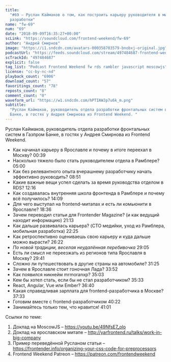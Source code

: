```yaml
---
title:
  "#69 – Руслан Каймаков о том, как построить карьеру руководителя в мире
  разработки"
name: "fw-69"
num: "69"
date: "2018-09-09T16:35:27+00:00"
scLink: "https://soundcloud.com/frontend-weekend/fw-69"
author: "Андрей Смирнов"
image: "https://i1.sndcdn.com/avatars-000358703579-bnobxj-original.jpg"
podcastUrl: "https://feeds.soundcloud.com/stream/497484687-frontend-weekend-fw-69.m4a"
scTrackId: "497484687"
explicit: false
tag_list: "Podcast Frontend Weekend fw rds rambler javascript moscowjs"
license: "cc-by-nc-nd"
playback_count: "6906"
download_count: "57"
favoritings_count: "78"
reposts_count: "8"
comment_count: "0"
waveform_url: "https://w1.sndcdn.com/hPTIAWJp7u6k_m.png"
subtitle:
  "Руслан Каймаков, руководитель отдела разработки фронтальных систем в Газпром
  Банке, в гостях у Андрея Смирнова из Frontend Weekend. "
---
```


Руслан Каймаков, руководитель отдела разработки фронтальных систем в Газпром
Банке, в гостях у Андрея Смирнова из Frontend Weekend.

- Как начинал карьеру в Ярославле и почему в итоге переехал в Москву?
  <timecode sec="39">00:39</timecode>
- Насколько тяжело было стать руководителем отдела в Рамблере?
  <timecode sec="300">05:00</timecode>
- Как без релевантного опыта вчерашнему разработчику начать эффективно
  руководить? <timecode sec="531">08:51</timecode>
- Какие важные вещи успел сделать за время руководства отделом в RDS?
  <timecode sec="736">12:16</timecode>
- Как создавалась внутренняя школа фронтенда в Рамблере и почему всё получилось?
  <timecode sec="849">14:09</timecode>
- Для чего выступал на frontend-митапах и есть ли комьюнити в Ярославле?
  <timecode sec="1116">18:36</timecode>
- Зачем переводил статьи для Frontender Magazine? (и как ведущий находит
  информацию) <timecode sec="1273">21:13</timecode>
- Как дальше развивалась карьера? (CTO медийки, уход из Рамблера, мобильная
  разработка) <timecode sec="1345">22:25</timecode>
- Как ретроспективно оцениваешь свою карьеру и куда дальше можно вырасти?
  <timecode sec="1582">26:22</timecode>
- _По новой традиции, веселая неудалённая перебивочка_
  <timecode sec="1745">29:05</timecode>
- Есть ли смысл не переезжать из регионов типа Ярославля в Москву?
  <timecode sec="1781">29:41</timecode>
- Сложно ли путешествовать в другие страны на автомобиле?
  <timecode sec="1885">31:25</timecode>
- Зачем в Ярославле стоит гоночная Лада? <timecode sec="2032">33:52</timecode>
- Как появился никнейм mrmoranxp? <timecode sec="2103">35:03</timecode>
- Кем бы хотел стать, если бы не стал разработчиком?
  <timecode sec="2133">35:33</timecode>
- React, Angular, Vue или Ember? <timecode sec="2200">36:40</timecode>
- Какая справедливая зарплата для frontend-разработчика в Москве?
  <timecode sec="2253">37:33</timecode>
- Готовим вместе с frontend-разработчиком <timecode sec="2422">40:22</timecode>
- Занимайтесь только тем, что нравится! <timecode sec="2461">41:01</timecode>

Ссылки по теме:

1. Доклад на MoscowJS – <https://youtu.be/49NfsE7_olo>
2. Доклад на ярославском митапе –
   <http://yarfrontend.ru/talks/work-in-big-company>
3. Пример переведённой Русланом статьи –
   <https://frontender.info/organizing-your-css-code-for-preprocessors>
4. Frontend Weekend Patreon – <https://patreon.com/frontendweekend>
